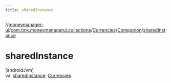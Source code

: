 ```yaml
---
title: sharedInstance
---
```

//[moneymanager-ui](../../../../index.html)/[com.tink.moneymanagerui.collections](../../index.html)/[Currencies](../index.html)/[Companion](index.html)/[sharedInstance](shared-instance.html)



# sharedInstance



[androidJvm]\
val [sharedInstance](shared-instance.html): [Currencies](../index.html)




